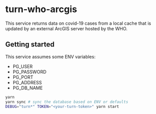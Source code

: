 # turn-who-arcgis

This service returns data on covid-19 cases from a local cache that is updated by an external ArcGIS server hosted by the WHO.

## Getting started

This service assumes some ENV variables:

- PG_USER
- PG_PASSWORD
- PG_PORT
- PG_ADDRESS
- PG_DB_NAME

```bash
yarn
yarn sync # sync the database based on ENV or defaults
DEBUG="turn*" TOKEN="<your-turn-token>" yarn start
```
